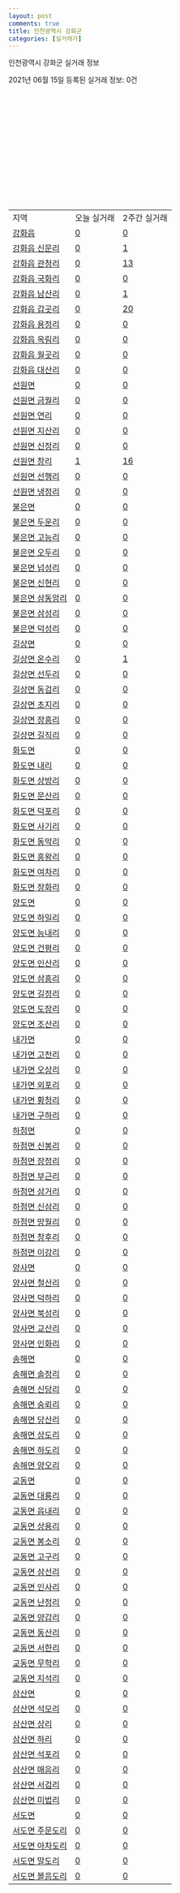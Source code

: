 ```yaml
---
layout: post
comments: true
title: 인천광역시 강화군
categories: [실거래가]
---
```


인천광역시 강화군 실거래 정보

2021년 06월 15일 등록된 실거래 정보: 0건

<script type="text/javascript">
  google.charts.load('current', {'packages':['corechart']});
  google.charts.setOnLoadCallback(drawChart);

  function drawChart() {
    var data = google.visualization.arrayToDataTable([['거래일', '매매', '전월세', '전매'], ['2021-03', 27, 2, 0], ['2021-02', 13, 9, 0], ['2021-04', 1, 0, 0]]);

    var chart = new google.visualization.LineChart(document.getElementById('columnchart_material'));
    chart.draw(data);
  }
</script>

<div id="columnchart_material" style="width: 400px; height: 200px;"></div>
<br>
<table class="sortable">
  <tr>
    <td>지역</td>
    <td>오늘 실거래</td>
    <td>2주간 실거래</td>
  </tr>

  
  <tr class="item">
    <td><a href="2871025000.html">강화읍</a></td>
    <td><a href="2871025000.html">0</a></td>
    <td><a href="2871025000.html">0</a></td>
  </tr>
    

  <tr class="item">
    <td><a href="2871025021.html">강화읍 신문리</a></td>
    <td><a href="2871025021.html">0</a></td>
    <td><a href="2871025021.html">1</a></td>
  </tr>
    

  <tr class="item">
    <td><a href="2871025022.html">강화읍 관청리</a></td>
    <td><a href="2871025022.html">0</a></td>
    <td><a href="2871025022.html">13</a></td>
  </tr>
    

  <tr class="item">
    <td><a href="2871025023.html">강화읍 국화리</a></td>
    <td><a href="2871025023.html">0</a></td>
    <td><a href="2871025023.html">0</a></td>
  </tr>
    

  <tr class="item">
    <td><a href="2871025024.html">강화읍 남산리</a></td>
    <td><a href="2871025024.html">0</a></td>
    <td><a href="2871025024.html">1</a></td>
  </tr>
    

  <tr class="item">
    <td><a href="2871025025.html">강화읍 갑곳리</a></td>
    <td><a href="2871025025.html">0</a></td>
    <td><a href="2871025025.html">20</a></td>
  </tr>
    

  <tr class="item">
    <td><a href="2871025026.html">강화읍 용정리</a></td>
    <td><a href="2871025026.html">0</a></td>
    <td><a href="2871025026.html">0</a></td>
  </tr>
    

  <tr class="item">
    <td><a href="2871025027.html">강화읍 옥림리</a></td>
    <td><a href="2871025027.html">0</a></td>
    <td><a href="2871025027.html">0</a></td>
  </tr>
    

  <tr class="item">
    <td><a href="2871025028.html">강화읍 월곳리</a></td>
    <td><a href="2871025028.html">0</a></td>
    <td><a href="2871025028.html">0</a></td>
  </tr>
    

  <tr class="item">
    <td><a href="2871025029.html">강화읍 대산리</a></td>
    <td><a href="2871025029.html">0</a></td>
    <td><a href="2871025029.html">0</a></td>
  </tr>
    

  <tr class="item">
    <td><a href="2871031000.html">선원면</a></td>
    <td><a href="2871031000.html">0</a></td>
    <td><a href="2871031000.html">0</a></td>
  </tr>
    

  <tr class="item">
    <td><a href="2871031021.html">선원면 금월리</a></td>
    <td><a href="2871031021.html">0</a></td>
    <td><a href="2871031021.html">0</a></td>
  </tr>
    

  <tr class="item">
    <td><a href="2871031022.html">선원면 연리</a></td>
    <td><a href="2871031022.html">0</a></td>
    <td><a href="2871031022.html">0</a></td>
  </tr>
    

  <tr class="item">
    <td><a href="2871031023.html">선원면 지산리</a></td>
    <td><a href="2871031023.html">0</a></td>
    <td><a href="2871031023.html">0</a></td>
  </tr>
    

  <tr class="item">
    <td><a href="2871031024.html">선원면 신정리</a></td>
    <td><a href="2871031024.html">0</a></td>
    <td><a href="2871031024.html">0</a></td>
  </tr>
    

  <tr class="item">
    <td><a href="2871031025.html">선원면 창리</a></td>
    <td><a href="2871031025.html">1</a></td>
    <td><a href="2871031025.html">16</a></td>
  </tr>
    

  <tr class="item">
    <td><a href="2871031026.html">선원면 선행리</a></td>
    <td><a href="2871031026.html">0</a></td>
    <td><a href="2871031026.html">0</a></td>
  </tr>
    

  <tr class="item">
    <td><a href="2871031027.html">선원면 냉정리</a></td>
    <td><a href="2871031027.html">0</a></td>
    <td><a href="2871031027.html">0</a></td>
  </tr>
    

  <tr class="item">
    <td><a href="2871032000.html">불은면</a></td>
    <td><a href="2871032000.html">0</a></td>
    <td><a href="2871032000.html">0</a></td>
  </tr>
    

  <tr class="item">
    <td><a href="2871032021.html">불은면 두운리</a></td>
    <td><a href="2871032021.html">0</a></td>
    <td><a href="2871032021.html">0</a></td>
  </tr>
    

  <tr class="item">
    <td><a href="2871032022.html">불은면 고능리</a></td>
    <td><a href="2871032022.html">0</a></td>
    <td><a href="2871032022.html">0</a></td>
  </tr>
    

  <tr class="item">
    <td><a href="2871032023.html">불은면 오두리</a></td>
    <td><a href="2871032023.html">0</a></td>
    <td><a href="2871032023.html">0</a></td>
  </tr>
    

  <tr class="item">
    <td><a href="2871032024.html">불은면 넙성리</a></td>
    <td><a href="2871032024.html">0</a></td>
    <td><a href="2871032024.html">0</a></td>
  </tr>
    

  <tr class="item">
    <td><a href="2871032025.html">불은면 신현리</a></td>
    <td><a href="2871032025.html">0</a></td>
    <td><a href="2871032025.html">0</a></td>
  </tr>
    

  <tr class="item">
    <td><a href="2871032026.html">불은면 삼동암리</a></td>
    <td><a href="2871032026.html">0</a></td>
    <td><a href="2871032026.html">0</a></td>
  </tr>
    

  <tr class="item">
    <td><a href="2871032027.html">불은면 삼성리</a></td>
    <td><a href="2871032027.html">0</a></td>
    <td><a href="2871032027.html">0</a></td>
  </tr>
    

  <tr class="item">
    <td><a href="2871032028.html">불은면 덕성리</a></td>
    <td><a href="2871032028.html">0</a></td>
    <td><a href="2871032028.html">0</a></td>
  </tr>
    

  <tr class="item">
    <td><a href="2871033000.html">길상면</a></td>
    <td><a href="2871033000.html">0</a></td>
    <td><a href="2871033000.html">0</a></td>
  </tr>
    

  <tr class="item">
    <td><a href="2871033021.html">길상면 온수리</a></td>
    <td><a href="2871033021.html">0</a></td>
    <td><a href="2871033021.html">1</a></td>
  </tr>
    

  <tr class="item">
    <td><a href="2871033022.html">길상면 선두리</a></td>
    <td><a href="2871033022.html">0</a></td>
    <td><a href="2871033022.html">0</a></td>
  </tr>
    

  <tr class="item">
    <td><a href="2871033023.html">길상면 동검리</a></td>
    <td><a href="2871033023.html">0</a></td>
    <td><a href="2871033023.html">0</a></td>
  </tr>
    

  <tr class="item">
    <td><a href="2871033024.html">길상면 초지리</a></td>
    <td><a href="2871033024.html">0</a></td>
    <td><a href="2871033024.html">0</a></td>
  </tr>
    

  <tr class="item">
    <td><a href="2871033025.html">길상면 장흥리</a></td>
    <td><a href="2871033025.html">0</a></td>
    <td><a href="2871033025.html">0</a></td>
  </tr>
    

  <tr class="item">
    <td><a href="2871033026.html">길상면 길직리</a></td>
    <td><a href="2871033026.html">0</a></td>
    <td><a href="2871033026.html">0</a></td>
  </tr>
    

  <tr class="item">
    <td><a href="2871034000.html">화도면</a></td>
    <td><a href="2871034000.html">0</a></td>
    <td><a href="2871034000.html">0</a></td>
  </tr>
    

  <tr class="item">
    <td><a href="2871034021.html">화도면 내리</a></td>
    <td><a href="2871034021.html">0</a></td>
    <td><a href="2871034021.html">0</a></td>
  </tr>
    

  <tr class="item">
    <td><a href="2871034022.html">화도면 상방리</a></td>
    <td><a href="2871034022.html">0</a></td>
    <td><a href="2871034022.html">0</a></td>
  </tr>
    

  <tr class="item">
    <td><a href="2871034023.html">화도면 문산리</a></td>
    <td><a href="2871034023.html">0</a></td>
    <td><a href="2871034023.html">0</a></td>
  </tr>
    

  <tr class="item">
    <td><a href="2871034024.html">화도면 덕포리</a></td>
    <td><a href="2871034024.html">0</a></td>
    <td><a href="2871034024.html">0</a></td>
  </tr>
    

  <tr class="item">
    <td><a href="2871034025.html">화도면 사기리</a></td>
    <td><a href="2871034025.html">0</a></td>
    <td><a href="2871034025.html">0</a></td>
  </tr>
    

  <tr class="item">
    <td><a href="2871034026.html">화도면 동막리</a></td>
    <td><a href="2871034026.html">0</a></td>
    <td><a href="2871034026.html">0</a></td>
  </tr>
    

  <tr class="item">
    <td><a href="2871034027.html">화도면 흥왕리</a></td>
    <td><a href="2871034027.html">0</a></td>
    <td><a href="2871034027.html">0</a></td>
  </tr>
    

  <tr class="item">
    <td><a href="2871034028.html">화도면 여차리</a></td>
    <td><a href="2871034028.html">0</a></td>
    <td><a href="2871034028.html">0</a></td>
  </tr>
    

  <tr class="item">
    <td><a href="2871034029.html">화도면 장화리</a></td>
    <td><a href="2871034029.html">0</a></td>
    <td><a href="2871034029.html">0</a></td>
  </tr>
    

  <tr class="item">
    <td><a href="2871035000.html">양도면</a></td>
    <td><a href="2871035000.html">0</a></td>
    <td><a href="2871035000.html">0</a></td>
  </tr>
    

  <tr class="item">
    <td><a href="2871035021.html">양도면 하일리</a></td>
    <td><a href="2871035021.html">0</a></td>
    <td><a href="2871035021.html">0</a></td>
  </tr>
    

  <tr class="item">
    <td><a href="2871035022.html">양도면 능내리</a></td>
    <td><a href="2871035022.html">0</a></td>
    <td><a href="2871035022.html">0</a></td>
  </tr>
    

  <tr class="item">
    <td><a href="2871035023.html">양도면 건평리</a></td>
    <td><a href="2871035023.html">0</a></td>
    <td><a href="2871035023.html">0</a></td>
  </tr>
    

  <tr class="item">
    <td><a href="2871035024.html">양도면 인산리</a></td>
    <td><a href="2871035024.html">0</a></td>
    <td><a href="2871035024.html">0</a></td>
  </tr>
    

  <tr class="item">
    <td><a href="2871035025.html">양도면 삼흥리</a></td>
    <td><a href="2871035025.html">0</a></td>
    <td><a href="2871035025.html">0</a></td>
  </tr>
    

  <tr class="item">
    <td><a href="2871035026.html">양도면 길정리</a></td>
    <td><a href="2871035026.html">0</a></td>
    <td><a href="2871035026.html">0</a></td>
  </tr>
    

  <tr class="item">
    <td><a href="2871035027.html">양도면 도장리</a></td>
    <td><a href="2871035027.html">0</a></td>
    <td><a href="2871035027.html">0</a></td>
  </tr>
    

  <tr class="item">
    <td><a href="2871035028.html">양도면 조산리</a></td>
    <td><a href="2871035028.html">0</a></td>
    <td><a href="2871035028.html">0</a></td>
  </tr>
    

  <tr class="item">
    <td><a href="2871036000.html">내가면</a></td>
    <td><a href="2871036000.html">0</a></td>
    <td><a href="2871036000.html">0</a></td>
  </tr>
    

  <tr class="item">
    <td><a href="2871036021.html">내가면 고천리</a></td>
    <td><a href="2871036021.html">0</a></td>
    <td><a href="2871036021.html">0</a></td>
  </tr>
    

  <tr class="item">
    <td><a href="2871036022.html">내가면 오상리</a></td>
    <td><a href="2871036022.html">0</a></td>
    <td><a href="2871036022.html">0</a></td>
  </tr>
    

  <tr class="item">
    <td><a href="2871036023.html">내가면 외포리</a></td>
    <td><a href="2871036023.html">0</a></td>
    <td><a href="2871036023.html">0</a></td>
  </tr>
    

  <tr class="item">
    <td><a href="2871036024.html">내가면 황청리</a></td>
    <td><a href="2871036024.html">0</a></td>
    <td><a href="2871036024.html">0</a></td>
  </tr>
    

  <tr class="item">
    <td><a href="2871036025.html">내가면 구하리</a></td>
    <td><a href="2871036025.html">0</a></td>
    <td><a href="2871036025.html">0</a></td>
  </tr>
    

  <tr class="item">
    <td><a href="2871037000.html">하점면</a></td>
    <td><a href="2871037000.html">0</a></td>
    <td><a href="2871037000.html">0</a></td>
  </tr>
    

  <tr class="item">
    <td><a href="2871037021.html">하점면 신봉리</a></td>
    <td><a href="2871037021.html">0</a></td>
    <td><a href="2871037021.html">0</a></td>
  </tr>
    

  <tr class="item">
    <td><a href="2871037022.html">하점면 장정리</a></td>
    <td><a href="2871037022.html">0</a></td>
    <td><a href="2871037022.html">0</a></td>
  </tr>
    

  <tr class="item">
    <td><a href="2871037023.html">하점면 부근리</a></td>
    <td><a href="2871037023.html">0</a></td>
    <td><a href="2871037023.html">0</a></td>
  </tr>
    

  <tr class="item">
    <td><a href="2871037024.html">하점면 삼거리</a></td>
    <td><a href="2871037024.html">0</a></td>
    <td><a href="2871037024.html">0</a></td>
  </tr>
    

  <tr class="item">
    <td><a href="2871037025.html">하점면 신삼리</a></td>
    <td><a href="2871037025.html">0</a></td>
    <td><a href="2871037025.html">0</a></td>
  </tr>
    

  <tr class="item">
    <td><a href="2871037026.html">하점면 망월리</a></td>
    <td><a href="2871037026.html">0</a></td>
    <td><a href="2871037026.html">0</a></td>
  </tr>
    

  <tr class="item">
    <td><a href="2871037027.html">하점면 창후리</a></td>
    <td><a href="2871037027.html">0</a></td>
    <td><a href="2871037027.html">0</a></td>
  </tr>
    

  <tr class="item">
    <td><a href="2871037028.html">하점면 이강리</a></td>
    <td><a href="2871037028.html">0</a></td>
    <td><a href="2871037028.html">0</a></td>
  </tr>
    

  <tr class="item">
    <td><a href="2871038000.html">양사면</a></td>
    <td><a href="2871038000.html">0</a></td>
    <td><a href="2871038000.html">0</a></td>
  </tr>
    

  <tr class="item">
    <td><a href="2871038021.html">양사면 철산리</a></td>
    <td><a href="2871038021.html">0</a></td>
    <td><a href="2871038021.html">0</a></td>
  </tr>
    

  <tr class="item">
    <td><a href="2871038022.html">양사면 덕하리</a></td>
    <td><a href="2871038022.html">0</a></td>
    <td><a href="2871038022.html">0</a></td>
  </tr>
    

  <tr class="item">
    <td><a href="2871038023.html">양사면 북성리</a></td>
    <td><a href="2871038023.html">0</a></td>
    <td><a href="2871038023.html">0</a></td>
  </tr>
    

  <tr class="item">
    <td><a href="2871038024.html">양사면 교산리</a></td>
    <td><a href="2871038024.html">0</a></td>
    <td><a href="2871038024.html">0</a></td>
  </tr>
    

  <tr class="item">
    <td><a href="2871038025.html">양사면 인화리</a></td>
    <td><a href="2871038025.html">0</a></td>
    <td><a href="2871038025.html">0</a></td>
  </tr>
    

  <tr class="item">
    <td><a href="2871039000.html">송해면</a></td>
    <td><a href="2871039000.html">0</a></td>
    <td><a href="2871039000.html">0</a></td>
  </tr>
    

  <tr class="item">
    <td><a href="2871039021.html">송해면 솔정리</a></td>
    <td><a href="2871039021.html">0</a></td>
    <td><a href="2871039021.html">0</a></td>
  </tr>
    

  <tr class="item">
    <td><a href="2871039022.html">송해면 신당리</a></td>
    <td><a href="2871039022.html">0</a></td>
    <td><a href="2871039022.html">0</a></td>
  </tr>
    

  <tr class="item">
    <td><a href="2871039023.html">송해면 숭뢰리</a></td>
    <td><a href="2871039023.html">0</a></td>
    <td><a href="2871039023.html">0</a></td>
  </tr>
    

  <tr class="item">
    <td><a href="2871039024.html">송해면 당산리</a></td>
    <td><a href="2871039024.html">0</a></td>
    <td><a href="2871039024.html">0</a></td>
  </tr>
    

  <tr class="item">
    <td><a href="2871039025.html">송해면 상도리</a></td>
    <td><a href="2871039025.html">0</a></td>
    <td><a href="2871039025.html">0</a></td>
  </tr>
    

  <tr class="item">
    <td><a href="2871039026.html">송해면 하도리</a></td>
    <td><a href="2871039026.html">0</a></td>
    <td><a href="2871039026.html">0</a></td>
  </tr>
    

  <tr class="item">
    <td><a href="2871039027.html">송해면 양오리</a></td>
    <td><a href="2871039027.html">0</a></td>
    <td><a href="2871039027.html">0</a></td>
  </tr>
    

  <tr class="item">
    <td><a href="2871040000.html">교동면</a></td>
    <td><a href="2871040000.html">0</a></td>
    <td><a href="2871040000.html">0</a></td>
  </tr>
    

  <tr class="item">
    <td><a href="2871040021.html">교동면 대룡리</a></td>
    <td><a href="2871040021.html">0</a></td>
    <td><a href="2871040021.html">0</a></td>
  </tr>
    

  <tr class="item">
    <td><a href="2871040022.html">교동면 읍내리</a></td>
    <td><a href="2871040022.html">0</a></td>
    <td><a href="2871040022.html">0</a></td>
  </tr>
    

  <tr class="item">
    <td><a href="2871040023.html">교동면 상용리</a></td>
    <td><a href="2871040023.html">0</a></td>
    <td><a href="2871040023.html">0</a></td>
  </tr>
    

  <tr class="item">
    <td><a href="2871040024.html">교동면 봉소리</a></td>
    <td><a href="2871040024.html">0</a></td>
    <td><a href="2871040024.html">0</a></td>
  </tr>
    

  <tr class="item">
    <td><a href="2871040025.html">교동면 고구리</a></td>
    <td><a href="2871040025.html">0</a></td>
    <td><a href="2871040025.html">0</a></td>
  </tr>
    

  <tr class="item">
    <td><a href="2871040026.html">교동면 삼선리</a></td>
    <td><a href="2871040026.html">0</a></td>
    <td><a href="2871040026.html">0</a></td>
  </tr>
    

  <tr class="item">
    <td><a href="2871040027.html">교동면 인사리</a></td>
    <td><a href="2871040027.html">0</a></td>
    <td><a href="2871040027.html">0</a></td>
  </tr>
    

  <tr class="item">
    <td><a href="2871040028.html">교동면 난정리</a></td>
    <td><a href="2871040028.html">0</a></td>
    <td><a href="2871040028.html">0</a></td>
  </tr>
    

  <tr class="item">
    <td><a href="2871040029.html">교동면 양갑리</a></td>
    <td><a href="2871040029.html">0</a></td>
    <td><a href="2871040029.html">0</a></td>
  </tr>
    

  <tr class="item">
    <td><a href="2871040030.html">교동면 동산리</a></td>
    <td><a href="2871040030.html">0</a></td>
    <td><a href="2871040030.html">0</a></td>
  </tr>
    

  <tr class="item">
    <td><a href="2871040031.html">교동면 서한리</a></td>
    <td><a href="2871040031.html">0</a></td>
    <td><a href="2871040031.html">0</a></td>
  </tr>
    

  <tr class="item">
    <td><a href="2871040032.html">교동면 무학리</a></td>
    <td><a href="2871040032.html">0</a></td>
    <td><a href="2871040032.html">0</a></td>
  </tr>
    

  <tr class="item">
    <td><a href="2871040033.html">교동면 지석리</a></td>
    <td><a href="2871040033.html">0</a></td>
    <td><a href="2871040033.html">0</a></td>
  </tr>
    

  <tr class="item">
    <td><a href="2871041000.html">삼산면</a></td>
    <td><a href="2871041000.html">0</a></td>
    <td><a href="2871041000.html">0</a></td>
  </tr>
    

  <tr class="item">
    <td><a href="2871041021.html">삼산면 석모리</a></td>
    <td><a href="2871041021.html">0</a></td>
    <td><a href="2871041021.html">0</a></td>
  </tr>
    

  <tr class="item">
    <td><a href="2871041022.html">삼산면 상리</a></td>
    <td><a href="2871041022.html">0</a></td>
    <td><a href="2871041022.html">0</a></td>
  </tr>
    

  <tr class="item">
    <td><a href="2871041023.html">삼산면 하리</a></td>
    <td><a href="2871041023.html">0</a></td>
    <td><a href="2871041023.html">0</a></td>
  </tr>
    

  <tr class="item">
    <td><a href="2871041024.html">삼산면 석포리</a></td>
    <td><a href="2871041024.html">0</a></td>
    <td><a href="2871041024.html">0</a></td>
  </tr>
    

  <tr class="item">
    <td><a href="2871041025.html">삼산면 매음리</a></td>
    <td><a href="2871041025.html">0</a></td>
    <td><a href="2871041025.html">0</a></td>
  </tr>
    

  <tr class="item">
    <td><a href="2871041026.html">삼산면 서검리</a></td>
    <td><a href="2871041026.html">0</a></td>
    <td><a href="2871041026.html">0</a></td>
  </tr>
    

  <tr class="item">
    <td><a href="2871041027.html">삼산면 미법리</a></td>
    <td><a href="2871041027.html">0</a></td>
    <td><a href="2871041027.html">0</a></td>
  </tr>
    

  <tr class="item">
    <td><a href="2871042000.html">서도면</a></td>
    <td><a href="2871042000.html">0</a></td>
    <td><a href="2871042000.html">0</a></td>
  </tr>
    

  <tr class="item">
    <td><a href="2871042021.html">서도면 주문도리</a></td>
    <td><a href="2871042021.html">0</a></td>
    <td><a href="2871042021.html">0</a></td>
  </tr>
    

  <tr class="item">
    <td><a href="2871042022.html">서도면 아차도리</a></td>
    <td><a href="2871042022.html">0</a></td>
    <td><a href="2871042022.html">0</a></td>
  </tr>
    

  <tr class="item">
    <td><a href="2871042023.html">서도면 말도리</a></td>
    <td><a href="2871042023.html">0</a></td>
    <td><a href="2871042023.html">0</a></td>
  </tr>
    

  <tr class="item">
    <td><a href="2871042024.html">서도면 볼음도리</a></td>
    <td><a href="2871042024.html">0</a></td>
    <td><a href="2871042024.html">0</a></td>
  </tr>
    


</table>
    